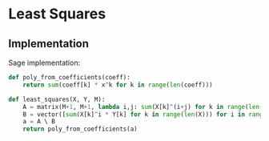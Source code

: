 # Least Squares
## Implementation
Sage implementation:
```python
def poly_from_coefficients(coeff):
    return sum(coeff[k] * x^k for k in range(len(coeff)))

def least_squares(X, Y, M):
    A = matrix(M+1, M+1, lambda i,j: sum(X[k]^(i+j) for k in range(len(X))))
    B = vector([sum(X[k]^i * Y[k] for k in range(len(X))) for i in range(M+1)])
    a = A \ B
    return poly_from_coefficients(a)
```